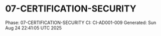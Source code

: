 # 07-CERTIFICATION-SECURITY
Phase: 07-CERTIFICATION-SECURITY
CI: CI-AD001-009
Generated: Sun Aug 24 22:41:05 UTC 2025
